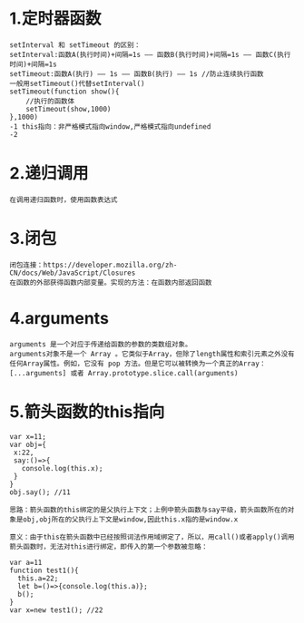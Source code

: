 # 1.定时器函数
    setInterval 和 setTimeout 的区别：
    setInterval:函数A(执行时间)+间隔=1s —— 函数B(执行时间)+间隔=1s —— 函数C(执行时间)+间隔=1s
    setTimeout:函数A(执行) —— 1s —— 函数B(执行) —— 1s //防止连续执行函数
    一般用setTimeout()代替setInterval()
    setTimeout(function show(){
        //执行的函数体
        setTimeout(show,1000)
    },1000)
    -1 this指向：非严格模式指向window,严格模式指向undefined
    -2 
# 2.递归调用
    在调用递归函数时，使用函数表达式
# 3.闭包 
    闭包连接：https://developer.mozilla.org/zh-CN/docs/Web/JavaScript/Closures
    在函数的外部获得函数内部变量。实现的方法：在函数内部返回函数
# 4.arguments
    arguments 是一个对应于传递给函数的参数的类数组对象。
    arguments对象不是一个 Array 。它类似于Array，但除了length属性和索引元素之外没有任何Array属性。例如，它没有 pop 方法。但是它可以被转换为一个真正的Array：[...arguments] 或者 Array.prototype.slice.call(arguments)
# 5.箭头函数的this指向
    var x=11;
    var obj={
     x:22,
     say:()=>{
       console.log(this.x);
     }
    }
    obj.say(); //11

    思路：箭头函数的this绑定的是父执行上下文；上例中箭头函数与say平级，箭头函数所在的对象是obj,obj所在的父执行上下文是window,因此this.x指的是window.x

    意义：由于this在箭头函数中已经按照词法作用域绑定了，所以，用call()或者apply()调用箭头函数时，无法对this进行绑定，即传入的第一个参数被忽略：

    var a=11
    function test1(){
      this.a=22;
      let b=()=>{console.log(this.a)};
      b();
    }
    var x=new test1(); //22
